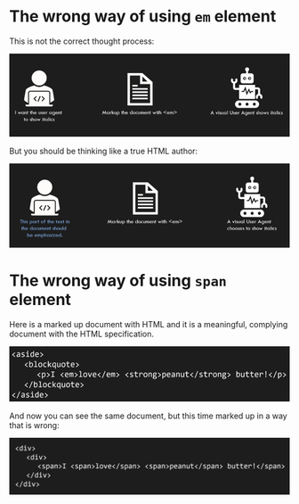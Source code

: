 # The wrong way of using `em` element

This is not the correct thought process:

![Wrong mindset of when to use em element](./wrong-mindset-of-when-to-use-em.png)

But you should be thinking like a true HTML author:

![aligned mental model about em according to html spec intrinsically](./aligned-mental-model-about-em-according-to-html-spec-intrinsically.png)

# The wrong way of using `span` element

Here is a marked up document with HTML and it is a meaningful, complying document with the HTML specification.

![Meaningful marked up HTML document](./meaningful-marked-up-html-document.png)

And now you can see the same document, but this time marked up in a way that is wrong:

![Meaningless marked up HTML document](./meaningless-marked-up-html-document.png)
